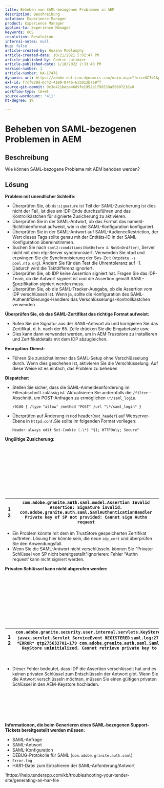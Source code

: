 ```yaml
---
title: Beheben von SAML-bezogenen Problemen in AEM
description: Beschreibung
solution: Experience Manager
product: Experience Manager
applies-to: Experience Manager
keywords: KCS
resolution: Resolution
internal-notes: null
bug: false
article-created-by: Roxann McGlumphy
article-created-date: 10/21/2021 5:02:47 PM
article-published-by: Cedric Latimier
article-published-date: 1/18/2022 2:33:40 PM
version-number: 1
article-number: KA-17476
dynamics-url: https://adobe-ent.crm.dynamics.com/main.aspx?forceUCI=1&pagetype=entityrecord&etn=knowledgearticle&id=55a54eb6-9032-ec11-b6e5-000d3a5ba97a
exl-id: f7cf029d-bc42-4180-8746-63b012b7e9ff
source-git-commit: 0c3e421beca46d9fe1952b1f98538a50697216a0
workflow-type: tm+mt
source-wordcount: '411'
ht-degree: 1%

---
```


# Beheben von SAML-bezogenen Problemen in AEM

## Beschreibung

Wie können SAML-bezogene Probleme mit AEM behoben werden?

## Lösung


<b>Problem mit unendlicher Schleife:</b>

- Überprüfen Sie, ob `ds:signature` ist Teil der SAML-Zusicherung Ist dies nicht der Fall, ist dies am IDP-Ende durchzuführen und das Kontrollkästchen für signierte Zusicherung zu aktivieren.
- Überprüfen Sie in der SAML-Antwort, ob das Format das nameId-Richtlinienformat aufweist, wie in der SAML-Konfiguration konfiguriert.
- Überprüfen Sie in der SAML-Antwort auf SAML-AudienceRestriction, der Wert dieses Tags sollte genau mit der Entitäts-ID in der SAML-Konfiguration übereinstimmen.
- Suchen Sie nach `saml2:conditions(NotBefore & NotOnOrAfter)`, Server nicht mit dem ntp-Server synchronisiert. Verwenden Sie ntpd und erzwingen Sie die Synchronisierung der Sys-Zeit (`ntpdate -s pool.ntp.org`). Ändern Sie für den Test die Uhrentoleranz auf -1. Dadurch wird die Taktdifferenz ignoriert.
- Überprüfen Sie, ob IDP keine Assertion signiert hat. Fragen Sie das IDP-Team, ob die Antwort signiert ist und die Assertion gemäß SAML-Spezifikation signiert werden muss.
- Überprüfen Sie, ob die SAML-Tracker-Ausgabe, ob die Assertion vom IDP verschlüsselt ist. Wenn ja, sollte die Konfiguration des SAML-Authentifizierungs-Handlers das Verschlüsselungs-Kontrollkästchen verwenden


<b>Überprüfen Sie, ob das SAML-Zertifikat das richtige Format aufweist:</b>

- Rufen Sie die Signatur aus der SAML-Antwort ab und korrigieren Sie das Zertifikat, d. h. nach der 65. Zeile drücken Sie die Eingabetaste usw.
- Dies kann dann verwendet werden, um in AEM Truststore zu installieren und Zertifikatdetails mit dem IDP abzugleichen.


<b>Encryption-Dienst:</b>

- Führen Sie zunächst immer das SAML-Setup ohne Verschlüsselung durch. Wenn dies geschehen ist, aktivieren Sie die Verschlüsselung. Auf diese Weise ist es einfach, das Problem zu beheben


<b>Dispatcher:</b>

- Stellen Sie sicher, dass die SAML-Anmeldeanforderung im Filterabschnitt zulässig ist. Aktualisieren Sie andernfalls die `/filter` -Abschnitt, um POST-Anfragen zu ermöglichen `\*/saml_login`.



   `/0100 { /type "allow" /method "POST" /url "\*/saml_login" }`


- Überprüfen auf Änderung in `Mod` header(`mod_header`) auf Webserver-Ebene in `httpd.conf`.Sie sollte im folgenden Format vorliegen:

   `Header always edit Set-Cookie (.\*) "$1; HTTPOnly; Secure"`


<b>Ungültige Zusicherung:</b>
<br><br><br><br><br> <br><br> <br><br><br><br>

| 1<br>  2 | `com.adobe.granite.auth.saml.model.Assertion Invalid Assertion: Signature invalid.` `com.adobe.granite.auth.saml.SamlAuthenticationHandler Private key of SP not provided: Cannot sign Authn request` |
| --- | --- |


- Ein Problem könnte mit dem im TrustStore gespeicherten Zertifikat auftreten. Lösung hier könnte sein, die neue `idp_cert` und überprüfen Sie den Anwendungsfall.
- Wenn Sie die SAML-Antwort nicht verschlüsseln, können Sie &quot;Privater Schlüssel von SP nicht bereitgestellt&quot;ignorieren: Fehler &quot;Authn request&quot;kann nicht signiert werden.


<b>Privaten Schlüssel kann nicht abgerufen werden:</b>
<br><br><br><br><br> <br><br> <br><br><br><br>

| 1<br>  2 | `com.adobe.granite.security.user.internal.servlets.KeyStoreManagingServlet,1121, javax.servlet.Servlet ServiceEvent REGISTERED` `saml.log:27.01.2019 14:16:13.642 *ERROR* qtp275633701-179 com.adobe.granite.auth.saml.SamlAuthenticationHandler KeyStore uninitialized. Cannot retrieve private key to decrypt assertions.` |
| --- | --- |

 
- Dieser Fehler bedeutet, dass IDP die Assertion verschlüsselt hat und es keinen privaten Schlüssel zum Entschlüsseln der Antwort gibt. Wenn Sie die Antwort verschlüsseln möchten, müssen Sie einen gültigen privaten Schlüssel in den AEM-Keystore hochladen.

<br><br><br><br> <br><br>
<b>Informationen, die beim Generieren eines SAML-bezogenen Support-Tickets bereitgestellt werden müssen:</b>

- SAML-Anfrage
- SAML-Antwort
- SAML-Konfiguration
- DEBUG-Protokolle für SAML (`com.adobe.granite.auth.saml`)
- `Error.log`
- HAR1-Datei zum Extrahieren der SAML-Anforderung/Antwort


1https://help.tenderapp.com/kb/troubleshooting-your-tender-site/generating-an-har-file
